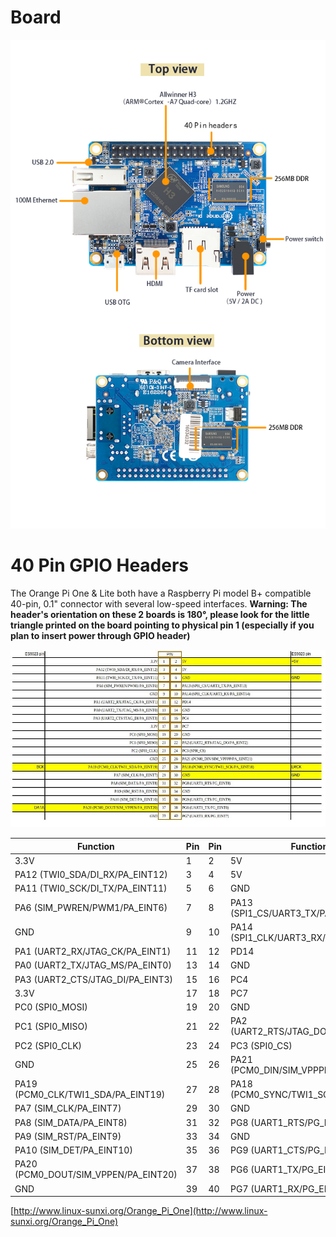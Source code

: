 # Board

![Board](board.jpg)

# 40 Pin GPIO Headers

The Orange Pi One & Lite both have a Raspberry Pi model B+ compatible 40-pin, 0.1" connector with several low-speed interfaces. **Warning: The header's orientation on these 2 boards is 180°, please look for the little triangle printed on the board pointing to physical pin 1 (especially if you plan to insert power through GPIO header)**

![Pins](pins.jpg)

| Function  | Pin  | Pin  | Function |
|---|---|---|---|
| 3.3V | 1 | 2 | 5V |
| PA12 (TWI0_SDA/DI_RX/PA_EINT12) | 3 | 4 | 5V |
| PA11 (TWI0_SCK/DI_TX/PA_EINT11) | 5 | 6 | GND |
| PA6 (SIM_PWREN/PWM1/PA_EINT6) | 7 | 8 | PA13 (SPI1_CS/UART3_TX/PA_EINT13) |
| GND | 9 | 10 | PA14 (SPI1_CLK/UART3_RX/PA_EINT14) |
| PA1 (UART2_RX/JTAG_CK/PA_EINT1) | 11 | 12 | PD14 |
| PA0 (UART2_TX/JTAG_MS/PA_EINT0) | 13 | 14 | GND |
| PA3 (UART2_CTS/JTAG_DI/PA_EINT3) | 15 | 16 | PC4 |
| 3.3V | 17 | 18 | PC7 |
| PC0 (SPI0_MOSI) | 19 | 20 | GND |
| PC1 (SPI0_MISO) | 21 | 22 | PA2 (UART2_RTS/JTAG_DO/PA_EINT2) |
| PC2 (SPI0_CLK) | 23 | 24 | PC3 (SPI0_CS) |
| GND | 25 | 26 | PA21 (PCM0_DIN/SIM_VPPPP/PA_EINT21) |
| PA19 (PCM0_CLK/TWI1_SDA/PA_EINT19) | 27 | 28 | PA18 (PCM0_SYNC/TWI1_SCK/PA_EINT18) |
| PA7 (SIM_CLK/PA_EINT7) | 29 | 30 | GND |
| PA8 (SIM_DATA/PA_EINT8) | 31 | 32 | PG8 (UART1_RTS/PG_EINT8) |
| PA9 (SIM_RST/PA_EINT9) | 33 | 34 | GND |
| PA10 (SIM_DET/PA_EINT10) | 35 | 36 | PG9 (UART1_CTS/PG_EINT9) |
| PA20 (PCM0_DOUT/SIM_VPPEN/PA_EINT20) | 37 | 38 | PG6 (UART1_TX/PG_EINT6) |
| GND | 39 | 40 | PG7 (UART1_RX/PG_EINT7) |

[http://www.linux-sunxi.org/Orange_Pi_One](http://www.linux-sunxi.org/Orange_Pi_One)
